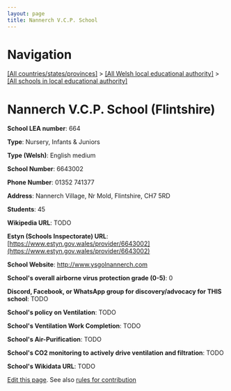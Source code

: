 ```yaml
---
layout: page
title: Nannerch V.C.P. School
---
```

# Navigation

[[All countries/states/provinces]](../../..) > [[All Welsh local educational authority]](../..) > [[All schools in local educational authority]](..)

# Nannerch V.C.P. School (Flintshire)

**School LEA number**: 664

**Type**: Nursery, Infants & Juniors

**Type (Welsh)**: English medium

**School Number**: 6643002

**Phone Number**: 01352 741377

**Address**: Nannerch Village, Nr Mold, Flintshire, CH7 5RD

**Students**: 45

**Wikipedia URL**: TODO

**Estyn (Schools Inspectorate) URL**: [https://www.estyn.gov.wales/provider/6643002](https://www.estyn.gov.wales/provider/6643002)

**School Website**: http://www.ysgolnannerch.com

**School's overall airborne virus protection grade (0-5)**: 0

**Discord, Facebook, or WhatsApp group for discovery/advocacy for THIS school**: TODO

**School's policy on Ventilation**: TODO

**School's Ventilation Work Completion**: TODO

**School's Air-Purification**: TODO

**School's CO2 monitoring to actively drive ventilation and filtration**: TODO

**School's Wikidata URL**: TODO




[Edit this page](https://github.com/ventilate-schools/Wales/edit/prif/./Flintshire/Nannerch_V.C.P._School.md). See also [rules for contribution](../../../contribution-rules/)